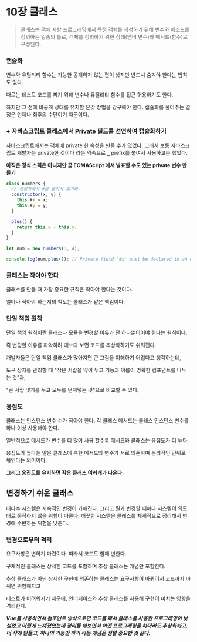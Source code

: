 # 10장 클래스

> 클래스는 객체 지향 프로그래밍에서 특정 객체를 생성하기 위해 변수와 메소드를 정의하는 일종의 틀로, 객체를 정의하기 위한 상태(멤버 변수)와 메서드(함수)로 구성된다.

### 캡슐화

변수와 유틸리티 함수는 가능한 공개하지 않는 편이 낫지만 반드시 숨겨야 한다는 법칙도 없다.

때로는 테스트 코드를 짜기 위해 변수나 유틸리티 함수를 접근 허용하기도 한다.

하지만 그 전에 비공개 상태를 유지할 온갖 방법을 강구해야 한다. 캡슐화를 풀어주는 결정은 언제나 최후의 수단이기 때문이다.

### + **자바스크립트 클래스에서 Private 필드를 선언하여 캡슐화하기**

자바스크립트에서는 객체에 private 한 속성을 만들 수가 없었다. 그래서 보통 자바스크립트 개발자는 private한 것이다 라는 약속으로 **`_`** prefix를 붙여서 사용하고는 했었다.

**아직은 정식 스펙은 아니지만 곧 ECMAScript 에서 발표할 수도 있는 private 변수 만들기**

```jsx
class numbers {
  // 생성자에서 #을 붙여서 초기화.
  constructor(x, y) {
    this.#x = x;
    this.#y = y;
  }

  plus() {
    return this.x + this.y;
  }
}

let num = new numbers(3, 4);

console.log(num.plus()); // Private field '#x' must be declared in an enclosing class
```

### 클래스는 작아야 한다

클래스를 만들 때 가장 중요한 규칙은 작아야 한다는 것이다.

얼마나 작아야 하는지의 척도는 클래스가 맡은 책임이다.

### 단일 책임 원칙

단일 책임 원칙이란 클래스나 모듈을 변경할 이유가 단 하나뿐이어야 한다는 원칙이다.

즉 변경할 이유를 파악하려 애쓰다 보면 코드를 추상화하기도 쉬워진다.

개발자들은 단일 책임 클래스가 많아지면 큰 그림을 이해하기 어렵다고 생각하는데,

도구 상자를 관리할 때 "작은 서랍을 많이 두고 기능과 이름이 명확한 컴포넌트를 나누는 것"과,

"큰 서랍 몇개를 두고 모두를 던져넣는 것"으로 비교할 수 있다.

### 응집도

클래스는 인스턴스 변수 수가 작아야 한다. 각 클래스 메서드는 클래스 인스턴스 변수를 하나 이상 사용해야 한다.

일반적으로 메서드가 변수를 더 많이 사용 할수록 메서드와 클래스는 응집도가 더 높다.

응집도가 높다는 말은 클래스에 속한 메서드와 변수가 서로 의존하며 논리적인 단위로 묶인다는 의미이다.

**그리고 응집도를 유지하면 작은 클래스 여러개가 나온다.**

## 변경하기 쉬운 클래스

대다수 시스템은 지속적인 변경이 가해진다. 그리고 뭔가 변경할 때마다 시스템이 의도대로 동작하지 않을 위험이 따른다. 깨끗한 시스템은 클래스를 체계적으로 정리해서 변경에 수반하는 위험을 낮춘다.

### 변경으로부터 격리

요구사항은 변하기 마련이다. 따라서 코드도 함께 변한다.

구체적인 클래스는 상세한 코드를 포함하며 추상 클래스는 개념만 포함한다.

추상 클래스가 아닌 상세한 구현에 의존하는 클래스는 요구사항이 바뀌어서 코드까지 바뀌면 위험해지고

테스트가 어려워지기 때문에, 인터페이스와 추상 클래스를 사용해 구현이 미치는 영향을 격리한다.

**_Vue를 사용하면서 컴포넌트 방식으로만 코드를 짜서 클래스를 사용한 프로그래밍이 낯설었고 어렵게 느껴졌었는데 정리를 해보면서 어떤 프로그래밍을 하더라도 추상화하고, 더 작게 만들고, 하나의 기능만 하기 라는 개념은 정말 중요한 것 같다._**
